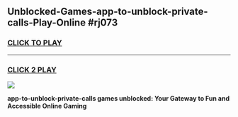 
## Unblocked-Games-app-to-unblock-private-calls-Play-Online #rj073
<h3>
<a href="https://news.freeplayer.one?title=app-to-unblock-private-calls&ref=3">CLICK TO PLAY</a></h3>
<hr>

<h3>
<a href="https://news.freeplayer.one?title=app-to-unblock-private-calls&ref=3">CLICK 2 PLAY</a>
  
</h3>

<a href="https://news.freeplayer.one?title=app-to-unblock-private-calls&ref=3"><img src="https://clearcache.store/games.png"></a>


**app-to-unblock-private-calls games unblocked: Your Gateway to Fun and Accessible Online Gaming**

